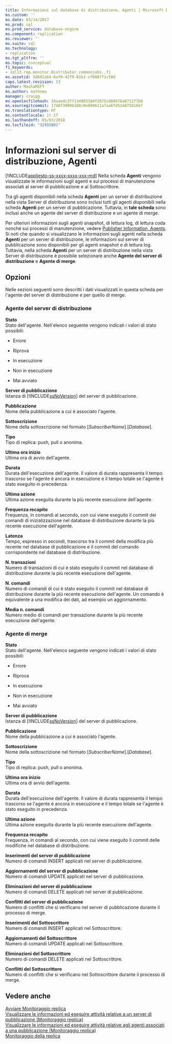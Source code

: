 ```yaml
---
title: Informazioni sul database di distribuzione, Agenti | Microsoft Docs
ms.custom: ''
ms.date: 03/14/2017
ms.prod: sql
ms.prod_service: database-engine
ms.component: replication
ms.reviewer: ''
ms.suite: sql
ms.technology:
- replication
ms.tgt_pltfrm: ''
ms.topic: conceptual
f1_keywords:
- sql13.rep.monitor.Distributor.commonjobs..f1
ms.assetid: 5d601a64-6af0-42f9-81b1-cf0087f1c50d
caps.latest.revision: 13
author: MashaMSFT
ms.author: mathoma
manager: craigg
ms.openlocfilehash: 24aaedc27f134083104f2075c884676a671277b8
ms.sourcegitcommit: 1740f3090b168c0e809611a7aa6fd514075616bf
ms.translationtype: HT
ms.contentlocale: it-IT
ms.lasthandoff: 05/03/2018
ms.locfileid: "32955801"
---
```

# <a name="distributor-information-agents"></a>Informazioni sul server di distribuzione, Agenti
[!INCLUDE[appliesto-ss-xxxx-xxxx-xxx-md](../../includes/appliesto-ss-xxxx-xxxx-xxx-md.md)]
  Nella scheda **Agenti** vengono visualizzate le informazioni sugli agenti e sui processi di manutenzione associati al server di pubblicazione e al Sottoscrittore.  
  
 Tra gli agenti disponibili nella scheda **Agenti** per un server di distribuzione nella vista Server di distribuzione sono inclusi tutti gli agenti disponibili nella scheda **Agenti** per un server di pubblicazione. Tuttavia, in **tale scheda** sono inclusi anche un agente del server di distribuzione e un agente di merge.  
  
 Per ulteriori informazioni sugli agenti snapshot, di lettura log, di lettura coda nonché sui processi di manutenzione, vedere [Publisher Information, Agents](../../relational-databases/replication/publisher-information-agents.md). Si noti che quando si visualizzano le informazioni sugli agenti nella scheda **Agenti** per un server di distribuzione, le informazioni sul server di pubblicazione sono disponibili per gli agenti snapshot e di lettura log. Tuttavia, nella scheda **Agenti** per un server di distribuzione nella vista Server di distribuzione è possibile selezionare anche **Agente del server di distribuzione** e **Agente di merge**.  
  
## <a name="options"></a>Opzioni  
 Nelle sezioni seguenti sono descritti i dati visualizzati in questa scheda per l'agente del server di distribuzione e per quello di merge.  
  
### <a name="distributor-agent"></a>Agente del server di distribuzione  
 **Stato**  
 Stato dell'agente. Nell'elenco seguente vengono indicati i valori di stato possibili:  
  
-   Errore  
  
-   Riprova  
  
-   In esecuzione  
  
-   Non in esecuzione  
  
-   Mai avviato  
  
 **Server di pubblicazione**  
 Istanza di [!INCLUDE[ssNoVersion](../../includes/ssnoversion-md.md)] del server di pubblicazione.  
  
 **Pubblicazione**  
 Nome della pubblicazione a cui è associato l'agente.  
  
 **Sottoscrizione**  
 Nome della sottoscrizione nel formato [*SubscriberName*].[*Database*].  
  
 **Tipo**  
 Tipo di replica: push, pull o anonima.  
  
 **Ultima ora inizio**  
 Ultima ora di avvio dell'agente.  
  
 **Durata**  
 Durata dell'esecuzione dell'agente. Il valore di durata rappresenta il tempo trascorso se l'agente è ancora in esecuzione e il tempo totale se l'agente è stato eseguito in precedenza.  
  
 **Ultima azione**  
 Ultima azione eseguita durante la più recente esecuzione dell'agente.  
  
 **Frequenza recapito**  
 Frequenza, in comandi al secondo, con cui viene eseguito il commit dei comandi di inizializzazione nel database di distribuzione durante la più recente esecuzione dell'agente.  
  
 **Latenza**  
 Tempo, espresso in secondi, trascorso tra il commit della modifica più recente nel database di pubblicazione e il commit del comando corrispondente nel database di distribuzione.  
  
 **N. transazioni**  
 Numero di transazioni di cui è stato eseguito il commit nel database di distribuzione durante la più recente esecuzione dell'agente.  
  
 **N. comandi**  
 Numero di comandi di cui è stato eseguito il commit nel database di distribuzione durante la più recente esecuzione dell'agente. Un comando è equivalente a una modifica dei dati, ad esempio un aggiornamento.  
  
 **Media n. comandi**  
 Numero medio di comandi per transazione durante la più recente esecuzione dell'agente.  
  
### <a name="merge-agent"></a>Agente di merge  
 **Stato**  
 Stato dell'agente. Nell'elenco seguente vengono indicati i valori di stato possibili:  
  
-   Errore  
  
-   Riprova  
  
-   In esecuzione  
  
-   Non in esecuzione  
  
-   Mai avviato  
  
 **Server di pubblicazione**  
 Istanza di [!INCLUDE[ssNoVersion](../../includes/ssnoversion-md.md)] del server di pubblicazione.  
  
 **Pubblicazione**  
 Nome della pubblicazione a cui è associato l'agente.  
  
 **Sottoscrizione**  
 Nome della sottoscrizione nel formato [*SubscriberName*].[*Database*].  
  
 **Tipo**  
 Tipo di replica: push, pull o anonima.  
  
 **Ultima ora inizio**  
 Ultima ora di avvio dell'agente.  
  
 **Durata**  
 Durata dell'esecuzione dell'agente. Il valore di durata rappresenta il tempo trascorso se l'agente è ancora in esecuzione e il tempo totale se l'agente è stato eseguito in precedenza.  
  
 **Ultima azione**  
 Ultima azione eseguita durante la più recente esecuzione dell'agente.  
  
 **Frequenza recapito**  
 Frequenza, in comandi al secondo, con cui viene eseguito il commit delle modifiche nel database di distribuzione.  
  
 **Inserimenti del server di pubblicazione**  
 Numero di comandi INSERT applicati nel server di pubblicazione.  
  
 **Aggiornamenti del server di pubblicazione**  
 Numero di comandi UPDATE applicati nel server di pubblicazione.  
  
 **Eliminazioni del server di pubblicazione**  
 Numero di comandi DELETE applicati nel server di pubblicazione.  
  
 **Conflitti del server di pubblicazione**  
 Numero di conflitti che si verificano nel server di pubblicazione durante il processo di merge.  
  
 **Inserimenti del Sottoscrittore**  
 Numero di comandi INSERT applicati nel Sottoscrittore.  
  
 **Aggiornamenti del Sottoscrittore**  
 Numero di comandi UPDATE applicati nel Sottoscrittore.  
  
 **Eliminazioni del Sottoscrittore**  
 Numero di comandi DELETE applicati nel Sottoscrittore.  
  
 **Conflitti del Sottoscrittore**  
 Numero di conflitti che si verificano nel Sottoscrittore durante il processo di merge.  
  
## <a name="see-also"></a>Vedere anche  
 [Avviare Monitoraggio replica](../../relational-databases/replication/monitor/start-the-replication-monitor.md)   
 [Visualizzare le informazioni ed eseguire attività relative a un server di pubblicazione &#40;Monitoraggio replica&#41;](../../relational-databases/replication/monitor/view-information-and-perform-tasks-for-a-publisher-replication-monitor.md)   
 [Visualizzare le informazioni ed eseguire attività relative agli agenti associati a una pubblicazione &#40;Monitoraggio replica&#41;](../../relational-databases/replication/monitor/view-information-and-perform-tasks-for-publication-agents.md)   
 [Monitoraggio della replica](../../relational-databases/replication/monitor/monitoring-replication-overview.md)  
  
  
